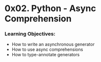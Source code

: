 # 0x02. Python - Async Comprehension

### Learning Objectives:
* How to write an asynchronous generator
* How to use async comprehensions
* How to type-annotate generators
